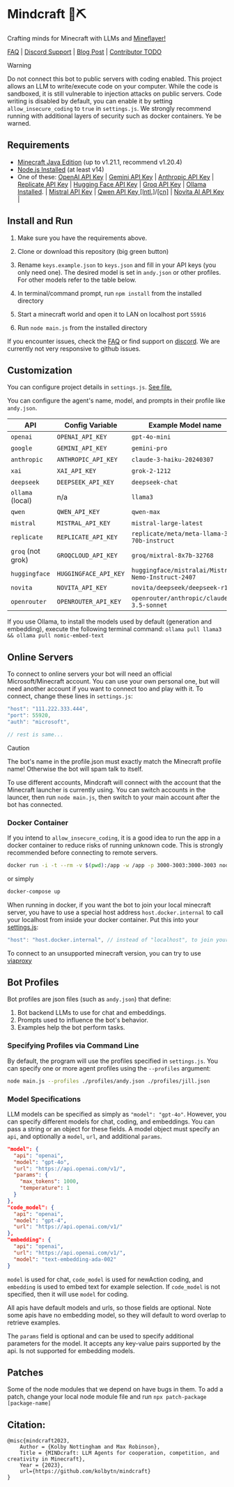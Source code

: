 # Mindcraft 🧠⛏️

Crafting minds for Minecraft with LLMs and [Mineflayer!](https://prismarinejs.github.io/mineflayer/#/)

[FAQ](https://github.com/kolbytn/mindcraft/blob/main/FAQ.md) | [Discord Support](https://discord.gg/mp73p35dzC) | [Blog Post](https://kolbynottingham.com/mindcraft/) | [Contributor TODO](https://github.com/users/kolbytn/projects/1)


> [!WARNING]
Do not connect this bot to public servers with coding enabled. This project allows an LLM to write/execute code on your computer. While the code is sandboxed, it is still vulnerable to injection attacks on public servers. Code writing is disabled by default, you can enable it by setting `allow_insecure_coding` to `true` in `settings.js`. We strongly recommend running with additional layers of security such as docker containers. Ye be warned.

## Requirements

- [Minecraft Java Edition](https://www.minecraft.net/en-us/store/minecraft-java-bedrock-edition-pc) (up to v1.21.1, recommend v1.20.4)
- [Node.js Installed](https://nodejs.org/) (at least v14)
- One of these: [OpenAI API Key](https://openai.com/blog/openai-api) | [Gemini API Key](https://aistudio.google.com/app/apikey) | [Anthropic API Key](https://docs.anthropic.com/claude/docs/getting-access-to-claude) | [Replicate API Key](https://replicate.com/) | [Hugging Face API Key](https://huggingface.co/) | [Groq API Key](https://console.groq.com/keys) | [Ollama Installed](https://ollama.com/download). | [Mistral API Key](https://docs.mistral.ai/getting-started/models/models_overview/) | [Qwen API Key [Intl.]](https://www.alibabacloud.com/help/en/model-studio/developer-reference/get-api-key)/[[cn]](https://help.aliyun.com/zh/model-studio/getting-started/first-api-call-to-qwen?) | [Novita AI API Key](https://novita.ai/settings?utm_source=github_mindcraft&utm_medium=github_readme&utm_campaign=link#key-management) |

## Install and Run

1. Make sure you have the requirements above.

2. Clone or download this repository (big green button)

3. Rename `keys.example.json` to `keys.json` and fill in your API keys (you only need one). The desired model is set in `andy.json` or other profiles. For other models refer to the table below.

4. In terminal/command prompt, run `npm install` from the installed directory

5. Start a minecraft world and open it to LAN on localhost port `55916`

6. Run `node main.js` from the installed directory

If you encounter issues, check the [FAQ](https://github.com/kolbytn/mindcraft/blob/main/FAQ.md) or find support on [discord](https://discord.gg/mp73p35dzC). We are currently not very responsive to github issues.

## Customization

You can configure project details in `settings.js`. [See file.](settings.js)

You can configure the agent's name, model, and prompts in their profile like `andy.json`.

| API | Config Variable | Example Model name | Docs |
|------|------|------|------|
| `openai` | `OPENAI_API_KEY` | `gpt-4o-mini` | [docs](https://platform.openai.com/docs/models) |
| `google` | `GEMINI_API_KEY` | `gemini-pro` | [docs](https://ai.google.dev/gemini-api/docs/models/gemini) |
| `anthropic` | `ANTHROPIC_API_KEY` | `claude-3-haiku-20240307` | [docs](https://docs.anthropic.com/claude/docs/models-overview) |
| `xai` | `XAI_API_KEY` | `grok-2-1212` | [docs](https://docs.x.ai/docs) |
| `deepseek` | `DEEPSEEK_API_KEY` | `deepseek-chat` | [docs](https://api-docs.deepseek.com/) |
| `ollama` (local) | n/a | `llama3` | [docs](https://ollama.com/library) |
| `qwen` | `QWEN_API_KEY` | `qwen-max` | [Intl.](https://www.alibabacloud.com/help/en/model-studio/developer-reference/use-qwen-by-calling-api)/[cn](https://help.aliyun.com/zh/model-studio/getting-started/models) |
| `mistral` | `MISTRAL_API_KEY` | `mistral-large-latest` | [docs](https://docs.mistral.ai/getting-started/models/models_overview/) |
| `replicate` | `REPLICATE_API_KEY` | `replicate/meta/meta-llama-3-70b-instruct` | [docs](https://replicate.com/collections/language-models) |
| `groq` (not grok) | `GROQCLOUD_API_KEY` | `groq/mixtral-8x7b-32768` | [docs](https://console.groq.com/docs/models) |
| `huggingface` | `HUGGINGFACE_API_KEY` | `huggingface/mistralai/Mistral-Nemo-Instruct-2407` | [docs](https://huggingface.co/models) |
| `novita` | `NOVITA_API_KEY` | `novita/deepseek/deepseek-r1` | [docs](https://novita.ai/model-api/product/llm-api?utm_source=github_mindcraft&utm_medium=github_readme&utm_campaign=link) |
| `openrouter` | `OPENROUTER_API_KEY` | `openrouter/anthropic/claude-3.5-sonnet` | [docs](https://openrouter.ai/models) |

If you use Ollama, to install the models used by default (generation and embedding), execute the following terminal command:
`ollama pull llama3 && ollama pull nomic-embed-text`

## Online Servers
To connect to online servers your bot will need an official Microsoft/Minecraft account. You can use your own personal one, but will need another account if you want to connect too and play with it. To connect, change these lines in `settings.js`:
```javascript
"host": "111.222.333.444",
"port": 55920,
"auth": "microsoft",

// rest is same...
```
> [!CAUTION]
> The bot's name in the profile.json must exactly match the Minecraft profile name! Otherwise the bot will spam talk to itself.

To use different accounts, Mindcraft will connect with the account that the Minecraft launcher is currently using. You can switch accounts in the launcer, then run `node main.js`, then switch to your main account after the bot has connected.

### Docker Container

If you intend to `allow_insecure_coding`, it is a good idea to run the app in a docker container to reduce risks of running unknown code. This is strongly recommended before connecting to remote servers.

```bash
docker run -i -t --rm -v $(pwd):/app -w /app -p 3000-3003:3000-3003 node:latest node main.js
```
or simply
```bash
docker-compose up
```

When running in docker, if you want the bot to join your local minecraft server, you have to use a special host address `host.docker.internal` to call your localhost from inside your docker container. Put this into your [settings.js](settings.js):

```javascript
"host": "host.docker.internal", // instead of "localhost", to join your local minecraft from inside the docker container
```

To connect to an unsupported minecraft version, you can try to use [viaproxy](services/viaproxy/README.md)

## Bot Profiles

Bot profiles are json files (such as `andy.json`) that define:

1. Bot backend LLMs to use for chat and embeddings.
2. Prompts used to influence the bot's behavior.
3. Examples help the bot perform tasks.

### Specifying Profiles via Command Line

By default, the program will use the profiles specified in `settings.js`. You can specify one or more agent profiles using the `--profiles` argument:

```bash
node main.js --profiles ./profiles/andy.json ./profiles/jill.json
```

### Model Specifications

LLM models can be specified as simply as `"model": "gpt-4o"`. However, you can specify different models for chat, coding, and embeddings. 
You can pass a string or an object for these fields. A model object must specify an `api`, and optionally a `model`, `url`, and additional `params`.

```json
"model": {
  "api": "openai",
  "model": "gpt-4o",
  "url": "https://api.openai.com/v1/",
  "params": {
    "max_tokens": 1000,
    "temperature": 1
  }
},
"code_model": {
  "api": "openai",
  "model": "gpt-4",
  "url": "https://api.openai.com/v1/"
},
"embedding": {
  "api": "openai",
  "url": "https://api.openai.com/v1/",
  "model": "text-embedding-ada-002"
}

```

`model` is used for chat, `code_model` is used for newAction coding, and `embedding` is used to embed text for example selection. If `code_model` is not specified, then it will use `model` for coding.

All apis have default models and urls, so those fields are optional. Note some apis have no embedding model, so they will default to word overlap to retrieve examples. 

The `params` field is optional and can be used to specify additional parameters for the model. It accepts any key-value pairs supported by the api. Is not supported for embedding models.

## Patches

Some of the node modules that we depend on have bugs in them. To add a patch, change your local node module file and run `npx patch-package [package-name]`

## Citation:

```
@misc{mindcraft2023,
    Author = {Kolby Nottingham and Max Robinson},
    Title = {MINDcraft: LLM Agents for cooperation, competition, and creativity in Minecraft},
    Year = {2023},
    url={https://github.com/kolbytn/mindcraft}
}
```
